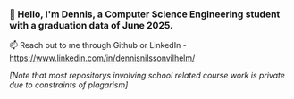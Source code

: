 ### 👋 Hello, I'm Dennis, a Computer Science Engineering student with a graduation data of June 2025.  

📫 Reach out to me through Github or LinkedIn - https://www.linkedin.com/in/dennisnilssonvilhelm/ 

_[Note that most repositorys involving school related course work is private due to constraints of plagarism]_

<!--
**DennisVNilsson/DennisVNilsson** is a ✨ _special_ ✨ repository because its `README.md` (this file) appears on your GitHub profile.

Here are some ideas to get you started:

- 🔭 I’m currently working on ...
- 🌱 I’m currently learning ...
- 👯 I’m looking to collaborate on ...
- 🤔 I’m looking for help with ...
- 💬 Ask me about ...
- 📫 How to reach me: ...
- 😄 Pronouns: ...
- ⚡ Fun fact: ...
-->
